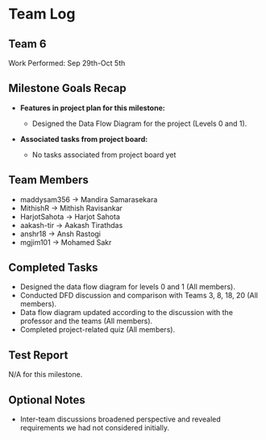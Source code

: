 # Team Log

## Team 6

Work Performed: Sep 29th-Oct 5th

## Milestone Goals Recap

- **Features in project plan for this milestone:**

  - Designed the Data Flow Diagram for the project (Levels 0 and 1).


- **Associated tasks from project board:**
  - No tasks associated from project board yet

## Team Members

- maddysam356 → Mandira Samarasekara
- MithishR → Mithish Ravisankar
- HarjotSahota → Harjot Sahota
- aakash-tir → Aakash Tirathdas
- anshr18 -> Ansh Rastogi
- mgjim101 -> Mohamed Sakr

## Completed Tasks

- Designed the data flow diagram for levels 0 and 1 (All members).
- Conducted DFD discussion and comparison with Teams 3, 8, 18, 20 (All members).
- Data flow diagram updated according to the discussion with the professor and the teams (All members).
- Completed project-related quiz (All members).

## Test Report

N/A for this milestone.

## Optional Notes

- Inter-team discussions broadened perspective and revealed requirements we had not considered initially.
